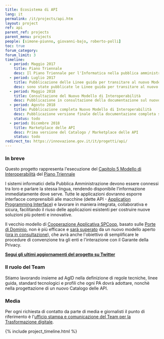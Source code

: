 ```yaml
---
title: Ecosistema di API
lang: it
permalink: /it/projects/api.htm
layout: project
ref: api
parent_ref: projects
parent_menu: projects
people: [simone-piunno, giovanni-bajo, roberto-polli]
toc: true
forum_category:
forum_limit: 3
timeline:
  - period: Maggio 2017
    title: Piano Triennale
    desc: Il Piano Triennale per l'Informatica nella pubblica amministrazione è stato firmato dal Presidente del Consiglio.  Il piano dedica un intero capitolo al Modello di Interoperabilità, nel quale stabilisce alcuni principi base e definisce un piano di azione.
  - period: Luglio 2017
    title: Pubblicazione delle Linee guida per transitare al nuovo Modello di interoperabilità
    desc: sono state pubblicate le Linee guida per transitare al nuovo Modello di interoperabilità che danno alcune indicazioni preliminari sui passi da seguire in attesa del rilascio della documentazione completa.
  - period: Maggio 2018
    title: Consultazione del Nuovo Modello di Interoperabilità
    desc: Pubblicazione in consultazione della documentazione sul nuovo Modello di Interoperabilità.
  - period: Agosto 2018
    title: Pubblicazione completa Nuovo Modello di Interoperabilità
    desc: Pubblicazione versione finale della documentazione completa sul nuovo Modello di Interoperabilità.
    status: todo
  - period: Dicembre 2018
    title: Marketplace delle API
    desc: Prima versione del Catalogo / Marketplace delle API
    status: todo
redirect_to: https://innovazione.gov.it/it/progetti/api/
---
```


### In breve

Questo progetto rappresenta l'esecuzione del [Capitolo 5 Modello di Interoperabilità](https://docs.italia.it/italia/pianotriennale-ict/pianotriennale-ict-doc/it/bozza/doc/05_modello-di-interoperabilita.html) del [Piano Triennale](https://pianotriennale-ict.italia.it/piano-2017-2019/)

I sistemi informatici della Pubblica Amministrazione devono essere connessi tra loro e parlare la stessa lingua, rendendo disponibile l’informazione immediatamente dove serve. Tutte le applicazioni dovranno esporre interfacce comprensibili alle macchine (dette API - [Application Programming Interface](https://it.wikipedia.org/wiki/Application_programming_interface)) e lavorare in maniera integrata, collaborativa e sicura, facilitando il riuso delle applicazioni esistenti per costruire nuove soluzioni più potenti e innovative.

Il vecchio modello di [Cooperazione Applicativa SPCoop](http://www.agid.gov.it/agenda-digitale/infrastrutture-architetture/sistema-pubblico-connettivita/cooperazione-applicativa), basato sulle [Porte di Dominio](http://www.agid.gov.it/sites/default/files/documentazione/spcoop-portadominio_v1.1_0.pdf), non è più efficace e [sarà superato](http://lg-transizione-interoperabilita.readthedocs.io/) da un nuovo modello aperto ([ora in consultazione](https://lg-modellointeroperabilita.readthedocs.io)), che avrà anche l'obiettivo di semplificare le procedure di convenzione tra gli enti e l'interazione con il Garante della Privacy.

**[Segui gli ultimi aggiornamenti del progetto su Twitter](https://twitter.com/search?f=tweets&vertical=default&q=api%20list%3AteamdigitaleIT%2Fteam-digitale)**

### Il ruolo del Team

Stiamo lavorando insieme ad AgID nella definizione di regole tecniche, linee guida, standard tecnologici e profili che ogni PA dovrà adottare, nonchè nella progettazione di un nuovo Catalogo delle API.


### Media
Per ogni richiesta di contatto da parte di media e giornalisti il punto di riferimento è l'[ufficio stampa e comunicazione del Team per la Trasformazione digitale](https://teamdigitale.governo.it/it/contatti).

{% include project_timeline.html %}

